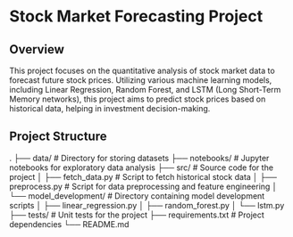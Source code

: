 # Stock Market Forecasting Project

## Overview
This project focuses on the quantitative analysis of stock market data to forecast future stock prices. Utilizing various machine learning models, including Linear Regression, Random Forest, and LSTM (Long Short-Term Memory networks), this project aims to predict stock prices based on historical data, helping in investment decision-making.

## Project Structure
.
├── data/ # Directory for storing datasets
├── notebooks/ # Jupyter notebooks for exploratory data analysis
├── src/ # Source code for the project
│ ├── fetch_data.py # Script to fetch historical stock data
│ ├── preprocess.py # Script for data preprocessing and feature engineering
│ └── model_development/ # Directory containing model development scripts
│ ├── linear_regression.py
│ ├── random_forest.py
│ └── lstm.py
├── tests/ # Unit tests for the project
├── requirements.txt # Project dependencies
└── README.md
